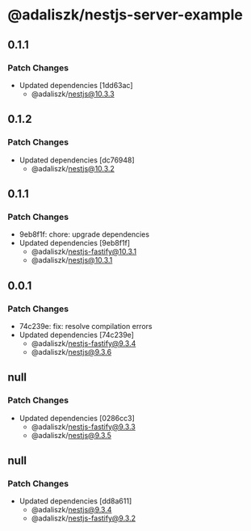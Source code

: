 # @adaliszk/nestjs-server-example

## 0.1.1

### Patch Changes

- Updated dependencies [1dd63ac]
  - @adaliszk/nestjs@10.3.3

## 0.1.2

### Patch Changes

- Updated dependencies [dc76948]
  - @adaliszk/nestjs@10.3.2

## 0.1.1

### Patch Changes

- 9eb8f1f: chore: upgrade dependencies
- Updated dependencies [9eb8f1f]
  - @adaliszk/nestjs-fastify@10.3.1
  - @adaliszk/nestjs@10.3.1

## 0.0.1

### Patch Changes

- 74c239e: fix: resolve compilation errors
- Updated dependencies [74c239e]
  - @adaliszk/nestjs-fastify@9.3.4
  - @adaliszk/nestjs@9.3.6

## null

### Patch Changes

- Updated dependencies [0286cc3]
  - @adaliszk/nestjs-fastify@9.3.3
  - @adaliszk/nestjs@9.3.5

## null

### Patch Changes

- Updated dependencies [dd8a611]
  - @adaliszk/nestjs@9.3.4
  - @adaliszk/nestjs-fastify@9.3.2
